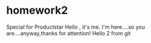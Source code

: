 # homework2
Special for Productstar
Hello , it's me. I'm here....so you are....anyway,thanks for attention!
Hello 2 from git

